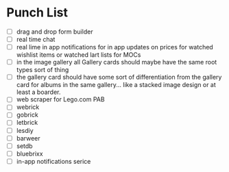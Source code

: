 # Punch List


- [ ] drag and drop form builder
- [ ] real time chat
- [ ] real lime in app notifications for in app updates on prices for watched wishlist items or watched lart lists for MOCs
- [ ] in the image gallery all Gallery cards should maybe have the same root types <T extens K> sort of thing
- [ ] the gallery card should have some sort of differentiation from the gallery card for albums in the same gallery... like a stacked image design or at least a boarder.
- [ ] web scraper for Lego.com PAB
- [ ] webrick
- [ ] gobrick
- [ ] letbrick
- [ ] lesdiy
- [ ] barweer
- [ ] setdb
- [ ] bluebrixx
- [ ] in-app notifications serice